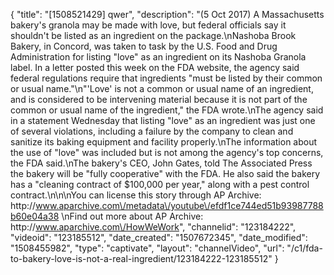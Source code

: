 {
    "title": "[1508521429] qwer",
    "description": "(5 Oct 2017) A Massachusetts bakery's granola may be made with love, but federal officials say it shouldn't be listed as an ingredient on the package.\nNashoba Brook Bakery, in Concord, was taken to task by the U.S. Food and Drug Administration for listing \"love\" as an ingredient on its Nashoba Granola label. In a letter posted this week on the FDA website, the agency said federal regulations require that ingredients \"must be listed by their common or usual name.\"\n\"'Love' is not a common or usual name of an ingredient, and is considered to be intervening material because it is not part of the common or usual name of the ingredient,\" the FDA wrote.\nThe agency said in a statement Wednesday that listing \"love\" as an ingredient was just one of several violations, including a failure by the company to clean and sanitize its baking equipment and facility properly.\nThe information about the use of \"love\" was included but is not among the agency's top concerns, the FDA said.\nThe bakery's CEO, John Gates, told The Associated Press the bakery will be \"fully cooperative\" with the FDA. He also said the bakery has a \"cleaning contract of $100,000 per year,\" along with a pest control contract.\n\n\nYou can license this story through AP Archive: http:\/\/www.aparchive.com\/metadata\/youtube\/efdf1ce744ed51b93987788b60e04a38 \nFind out more about AP Archive: http:\/\/www.aparchive.com\/HowWeWork",
    "channelid": "123184222",
    "videoid": "123185512",
    "date_created": "1507672345",
    "date_modified": "1508455982",
    "type": "captivate",
    "layout": "channelVideo",
    "url": "\/c1\/fda-to-bakery-love-is-not-a-real-ingredient\/123184222-123185512"
}